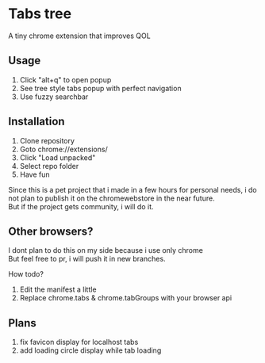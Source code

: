 # Tabs tree

A tiny chrome extension that improves QOL

## Usage

1. Click "alt+q" to open popup
2. See tree style tabs popup with perfect navigation
3. Use fuzzy searchbar

## Installation

1. Clone repository
2. Goto chrome://extensions/
3. Click "Load unpacked"
4. Select repo folder
5. Have fun

Since this is a pet project that i made in a few hours for personal needs, i do not plan to publish it on the chromewebstore in the near future.  
But if the project gets community, i will do it.

## Other browsers?

I dont plan to do this on my side because i use only chrome  
But feel free to pr, i will push it in new branches.  

How todo?

1. Edit the manifest a little
2. Replace chrome.tabs & chrome.tabGroups with your browser api

## Plans

1. fix favicon display for localhost tabs
2. add loading circle display while tab loading